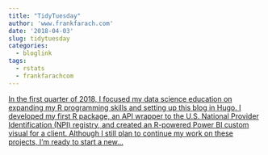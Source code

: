 ```yaml
---
title: "TidyTuesday"
author: 'www.frankfarach.com'
date: '2018-04-03'
slug: tidytuesday
categories:
  - bloglink
tags:
  - rstats
  - frankfarachcom
---
```


[In the first quarter of 2018, I focused my data science education on expanding my R programming skills and setting up this blog in Hugo. I developed my first R package, an API wrapper to the U.S. National Provider Identification (NPI) registry, and created an R-powered Power BI custom visual for a client. Although I still plan to continue my work on these projects, I’m ready to start a new...<click to read more>](http://www.frankfarach.com/post/tidytuesday-my-4-hour-challenge/)

